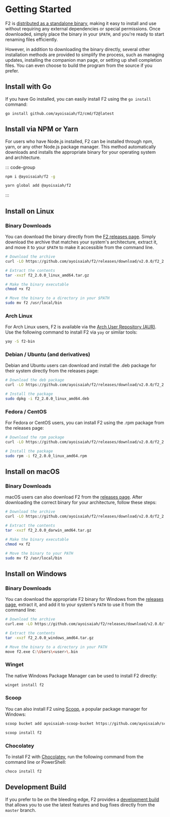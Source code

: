 # Getting Started

F2 is
[distributed as a standalone binary](https://github.com/ayoisaiah/f2/releases),
making it easy to install and use without requiring any external dependencies or
special permissions. Once downloaded, simply place the binary in your `$PATH`,
and you're ready to start renaming files efficiently.

However, in addition to downloading the binary directly, several other
installation methods are provided to simplify the process, such as managing
updates, installing the companion man page, or setting up shell completion
files. You can even choose to build the program from the source if you prefer.

## Install with Go

If you have Go installed, you can easily install F2 using the `go install`
command:

```shell
go install github.com/ayoisaiah/f2/cmd/f2@latest
```

## Install via NPM or Yarn

For users who have Node.js installed, F2 can be installed through npm, yarn, or
any other Node.js package manager. This method automatically downloads and
installs the appropriate binary for your operating system and architecture.

<!-- prettier-ignore-start -->
::: code-group

```bash [npm]
npm i @ayoisaiah/f2 -g
```

```bash [yarn]
yarn global add @ayoisaiah/f2
```
:::
<!-- prettier-ignore-end -->

## Install on Linux

### Binary Downloads

You can download the binary directly from the
[F2 releases page](https://github.com/ayoisaiah/f2/releases). Simply download
the archive that matches your system's architecture, extract it, and move it to
your `$PATH` to make it accessible from the command line.

```bash
# Download the archive
curl -LO https://github.com/ayoisaiah/f2/releases/download/v2.0.0/f2_2.0.0_linux_amd64.tar.gz

# Extract the contents
tar -xvzf f2_2.0.0_linux_amd64.tar.gz

# Make the binary executable
chmod +x f2

# Move the binary to a directory in your $PATH
sudo mv f2 /usr/local/bin
```

### Arch Linux

For Arch Linux users, F2 is available via the
[Arch User Repository (AUR)](https://aur.archlinux.org/packages/f2-bin/). Use
the following command to install F2 via `yay` or similar tools:

```bash
yay -S f2-bin
```

### Debian / Ubuntu (and derivatives)

Debian and Ubuntu users can download and install the .deb package for their
system directly from the releases page:

```bash
# Download the deb package
curl -LO https://github.com/ayoisaiah/f2/releases/download/v2.0.0/f2_2.0.0_linux_amd64.deb

# Install the package
sudo dpkg -i f2_2.0.0_linux_amd64.deb
```

### Fedora / CentOS

For Fedora or CentOS users, you can install F2 using the .rpm package from the
releases page:

```bash
# Download the rpm package
curl -LO https://github.com/ayoisaiah/f2/releases/download/v2.0.0/f2_2.0.0_linux_amd64.rpm

# Install the package
sudo rpm -i f2_2.0.0_linux_amd64.rpm
```

## Install on macOS

### Binary Downloads

macOS users can also download F2 from the
[releases page](https://github.com/ayoisaiah/f2/releases). After downloading the
correct binary for your architecture, follow these steps:

```bash
# Download the archive
curl -LO https://github.com/ayoisaiah/f2/releases/download/v2.0.0/f2_2.0.0_darwin_amd64.tar.gz

# Extract the contents
tar -xvzf f2_2.0.0_darwin_amd64.tar.gz

# Make the binary executable
chmod +x f2

# Move the binary to your PATH
sudo mv f2 /usr/local/bin
```

## Install on Windows

### Binary Downloads

You can download the appropriate F2 binary for Windows from the
[releases page](https://github.com/ayoisaiah/f2/releases), extract it, and add
it to your system's `PATH` to use it from the command line:

```sh
# Download the archive
curl.exe -LO https://github.com/ayoisaiah/f2/releases/download/v2.0.0/f2_2.0.0_windows_amd64.tar.gz

# Extract the contents
tar -xvzf f2_2.0.0_windows_amd64.tar.gz

# Move the binary to a directory in your PATH
move f2.exe C:\Users\<user>\.bin
```

### Winget

The native Windows Package Manager can be used to install F2 directly:

```sh
winget install f2
```

### Scoop

You can also install F2 using [Scoop](https://scoop.sh/), a popular package
manager for Windows:

```sh
scoop bucket add ayoisaiah-scoop-bucket https://github.com/ayoisaiah/scoop-bucket
```

```sh
scoop install f2
```

### Chocolatey

To install F2 with [Chocolatey](https://community.chocolatey.org/packages/f2),
run the following command from the command line or PowerShell:

```sh
choco install f2
```

## Development Build

If you prefer to be on the bleeding edge, F2 provides a
[development build](https://github.com/ayoisaiah/f2/releases/tag/nightly) that
allows you to use the latest features and bug fixes directly from the `master`
branch.
